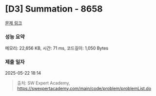 # [D3] Summation - 8658 

[문제 링크](https://swexpertacademy.com/main/code/problem/problemDetail.do?contestProbId=AW1lwyh6WPwDFARC) 

### 성능 요약

메모리: 22,656 KB, 시간: 71 ms, 코드길이: 1,050 Bytes

### 제출 일자

2025-05-22 18:14



> 출처: SW Expert Academy, https://swexpertacademy.com/main/code/problem/problemList.do